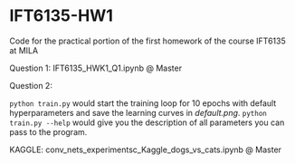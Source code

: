 # IFT6135-HW1
Code for the practical portion of the first homework of the course IFT6135 at MILA

Question 1: IFT6135_HWK1_Q1.ipynb @ Master  

Question 2: 

`python train.py` would start the training loop for 10 epochs with default hyperparameters and save the learning curves in *default.png*. `python train.py --help` would give you the description of all parameters you can pass to the program.

KAGGLE: conv_nets_experimentsc_Kaggle_dogs_vs_cats.ipynb @ Master
